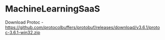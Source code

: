 # MachineLearningSaaS
Download Protoc - https://github.com/protocolbuffers/protobuf/releases/download/v3.6.1/protoc-3.6.1-win32.zip
